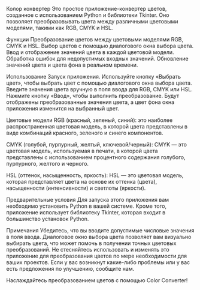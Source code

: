 Колор конвертер
Это простое приложение-конвертер цветов, созданное с использованием Python и библиотеки Tkinter. Оно позволяет преобразовывать цвета между различными цветовыми моделями, такими как RGB, CMYK и HSL.

Функции
Преобразование цветов между цветовыми моделями RGB, CMYK и HSL. Выбор цветов с помощью диалогового окна выбора цвета. Ввод и отображение значений цвета в каждой цветовой модели. Обработка ошибок для недопустимых входных значений. Обновление значений цвета и цвета фона в реальном времени.

Использование
Запуск приложения. Используйте кнопку «Выбрать цвет», чтобы выбрать цвет с помощью диалогового окна выбора цвета. Введите значения цвета вручную в поля ввода для RGB, CMYK или HSL. Нажмите кнопку «Ввод», чтобы выполнить преобразование. Будут отображены преобразованные значения цвета, а цвет фона окна приложения изменится на выбранный цвет.

Цветовые модели
RGB (красный, зеленый, синий): это наиболее распространенная цветовая модель, в которой цвета представлены в виде комбинаций красного, зеленого и синего компонентов.

CMYK (голубой, пурпурный, желтый, ключевой/черный): CMYK — это цветовая модель, используемая в печати, в которой цвета представлены с использованием процентного содержания голубого, пурпурного, желтого и черного.

HSL (оттенок, насыщенность, яркость): HSL — это цветовая модель, которая представляет цвета на основе их оттенка (цвета), насыщенности (интенсивности) и светлоты (яркости).

Предварительные условия
Для запуска этого приложения вам необходимо установить Python в вашей системе. Кроме того, приложение использует библиотеку Tkinter, которая входит в большинство установок Python.

Примечания
Убедитесь, что вы вводите допустимые числовые значения в поля ввода. Диалоговое окно выбора цвета позволяет вам визуально выбирать цвета, что может помочь в получении точных цветовых преобразований. Не стесняйтесь использовать и изменять это приложение для преобразования цветов по мере необходимости для ваших проектов. Если у вас возникнут какие-либо проблемы или у вас есть предложения по улучшению, сообщите нам.

Наслаждайтесь преобразованием цветов с помощью Color Converter!
